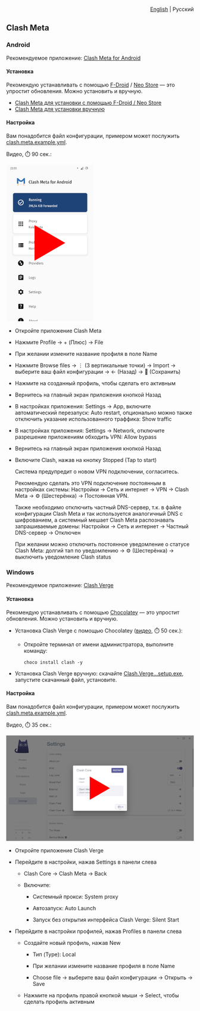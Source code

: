<p align="right"><a href="README.md">English</a> | Русский</p>

## Clash Meta

### Android

Рекомендуемое приложение: [Clash Meta for Android](https://github.com/MetaCubeX/ClashMetaForAndroid)


#### Установка

Рекомендую устанавливать с помощью [F-Droid](https://f-droid.org) / [Neo Store](https://f-droid.org/packages/com.machiav3lli.fdroid) — это упростит обновления. Можно установить и вручную.

- [Clash Meta для установки с помощью F-Droid / Neo Store](https://f-droid.org/packages/com.github.metacubex.clash.meta)
- [Clash Meta для установки вручную](https://fossdroid.com/a/clashmetaforandroid.apk)


#### Настройка

Вам понадобится файл конфигурации, примером может послужить [clash.meta.example.yml](clash.meta.example.yml).

Видео, ⏱️ 90 сек.:

[![image](../../misc/clash-meta-android-video-preview.webp)](https://youtu.be/DR5jBDJWPks)


- Откройте приложение Clash Meta

- Нажмите Profile → + (Плюс) → File

- При желании измените название профиля в поле Name

- Нажмите Browse files → ⋮ (3 вертикальные точки) → Import → выберите ваш файл конфигурации → ← (Назад) → 💾 (Сохранить)

- Нажмите на созданный профиль, чтобы сделать его активным

- Вернитесь на главный экран приложения кнопкой Назад

- В настройках приложения: Settings → App, включите автоматический перезапуск: Auto restart, опционально можно также отключить указание использованного траффика: Show traffic

- В настройках приложения: Settings → Network, отключите разрешение приложениям обходить VPN: Allow bypass

- Вернитесь на главный экран приложения кнопкой Назад

- Включите Clash, нажав на кнопку Stopped (Tap to start)

  Система предупредит о новом VPN подключении, согласитесь.

  Рекомендую сделать это VPN подключение постоянным в настройках системы: Настройки → Сеть и интернет → VPN → Clash Meta → ⚙ (Шестерёнка) → Постоянная VPN.

  Также необходимо отключить частный DNS-сервер, т.к. в файле конфигурации Clash Meta и так используется аналогичный DNS с шифрованием, а системный мешает Clash Meta распознавать запрашиваемые домены: Настройки → Сеть и интернет → Частный DNS-сервер → Отключен

  При желании можно отключить постоянное уведомление о статусе Clash Meta: долгий тап по уведомлению → ⚙ (Шестерёнка) → выключить уведомление Clash status


### Windows

Рекомендуемое приложение: [Clash Verge](https://github.com/zzzgydi/clash-verge)


#### Установка

Рекомендую устанавливать с помощью [Chocolatey](https://youtu.be/PgOn4WEDhz0) — это упростит обновления. Можно установить и вручную.

- Установка Clash Verge с помощью Chocolatey ([видео](https://youtu.be/Tt87QCcaNLM), ⏱️ 50 сек.):

  - Откройте терминал от имени администратора, выполните команду:

    ```pwsh
    choco install clash -y
    ```

- Установка Clash Verge вручную: скачайте [Clash.Verge...setup.exe](https://github.com/zzzgydi/clash-verge/releases/latest), запустите скачанный файл, установите.


#### Настройка

Вам понадобится файл конфигурации, примером может послужить [clash.meta.example.yml](clash.meta.example.yml).

Видео, ⏱️ 35 сек.:

[![image](../../misc/clash-verge-video-preview.webp)](https://youtu.be/L50PtV_DU14)

- Откройте приложение Clash Verge

- Перейдите в настройки, нажав Settings в панели слева

  - Clash Core → Clash Meta → Back

  - Включите:

    - Системный прокси: System proxy

    - Автозапуск: Auto Launch

    - Запуск без открытия интерфейса Clash Verge: Silent Start

- Перейдите в настройки профилей, нажав Profiles в панели слева

  - Создайте новый профиль, нажав New

    - Тип (Type): Local

    - При желании измените название профиля в поле Name

    - Choose file → выберите ваш файл конфигурации → Открыть → Save

  - Нажмите на профиль правой кнопкой мыши → Select, чтобы сделать профиль активным
